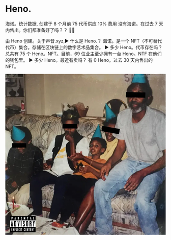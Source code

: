 # Heno.

海诺。统计数据,
创建于 8 个月前
75 代币供应
10% 费用
没有海诺。在过去 7 天内售出。你们都准备好了吗？？ 🎥🍿

由 Heno 创建。关于声音.xyz,▶ 什么是 Heno.？
海诺。是一个 NFT（不可替代代币）集合。存储在区块链上的数字艺术品集合。
▶ 多少 Heno。代币存在吗？
总共有 75 个 Heno。NFT。目前，69 位业主至少拥有一台 Heno。NTF 在他们的钱包里。
▶ 多少 Heno。最近有卖吗？
有 0 Heno。过去 30 天内售出的 NFT。

![NFT](5671423-default.webp)
